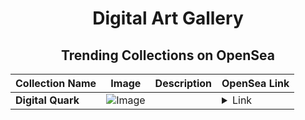<div align="center">

# Digital Art Gallery

## Trending Collections on OpenSea

| Collection Name                       | Image                                                                                     | Description                       | OpenSea Link                                                                                          |
|---------------------------------------|-------------------------------------------------------------------------------------------|-----------------------------------|--------------------------------------------------------------------------------------------------------|
| **Digital Quark** | ![Image](https://i.seadn.io/s/raw/files/9fa3910cf02e47e3469627903e1c80f6.png?w=500&auto=format?w=200&auto=format) |  | <details><summary>Link</summary>[Digital Quark](https://opensea.io/collection/digital-quark)</details> |

</div>